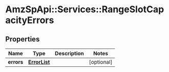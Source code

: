 # AmzSpApi::Services::RangeSlotCapacityErrors

## Properties
Name | Type | Description | Notes
------------ | ------------- | ------------- | -------------
**errors** | [**ErrorList**](ErrorList.md) |  | [optional] 

